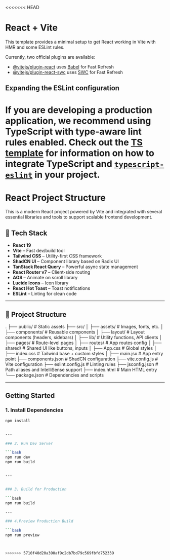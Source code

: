 <<<<<<< HEAD
# React + Vite

This template provides a minimal setup to get React working in Vite with HMR and some ESLint rules.

Currently, two official plugins are available:

- [@vitejs/plugin-react](https://github.com/vitejs/vite-plugin-react/blob/main/packages/plugin-react) uses [Babel](https://babeljs.io/) for Fast Refresh
- [@vitejs/plugin-react-swc](https://github.com/vitejs/vite-plugin-react/blob/main/packages/plugin-react-swc) uses [SWC](https://swc.rs/) for Fast Refresh

## Expanding the ESLint configuration

If you are developing a production application, we recommend using TypeScript with type-aware lint rules enabled. Check out the [TS template](https://github.com/vitejs/vite/tree/main/packages/create-vite/template-react-ts) for information on how to integrate TypeScript and [`typescript-eslint`](https://typescript-eslint.io) in your project.
=======
# React Project Structure

This is a modern React project powered by Vite and integrated with several essential libraries and tools to support scalable frontend development.

## 🔧 Tech Stack

- **React 19**
- **Vite** – Fast dev/build tool
- **Tailwind CSS** – Utility-first CSS framework
- **ShadCN UI** – Component library based on Radix UI
- **TanStack React Query** – Powerful async state management
- **React Router v7** – Client-side routing
- **AOS** – Animate on scroll library
- **Lucide Icons** – Icon library
- **React Hot Toast** – Toast notifications
- **ESLint** – Linting for clean code

---

## 📁 Project Structure
.
├── public/ # Static assets
├── src/
│ ├── assets/ # Images, fonts, etc.
│ ├── components/ # Reusable components
│ ├── layout/ # Layout components (headers, sidebars)
│ ├── lib/ # Utility functions, API clients
│ ├── pages/ # Route-level pages
│ ├── routes/ # App routes config
│ ├── shared/ # Shared UI like buttons, inputs
│ ├── App.css # Global styles
│ ├── index.css # Tailwind base + custom styles
│ ├── main.jsx # App entry point
├── components.json # ShadCN configuration
├── vite.config.js # Vite configuration
├── eslint.config.js # Linting rules
├── jsconfig.json # Path aliases and IntelliSense support
├── index.html # Main HTML entry
└── package.json # Dependencies and scripts


---

##  Getting Started

### 1. Install Dependencies

```bash
npm install


---

### 2. Run Dev Server

```bash
npm run dev
npm run build


---


### 3. Build for Production

```bash
npm run build

---

### 4.Preview Production Build

```bash
npm run preview



>>>>>>> 5710f40d20a390af9c2db7bd79c569fbfd752339
